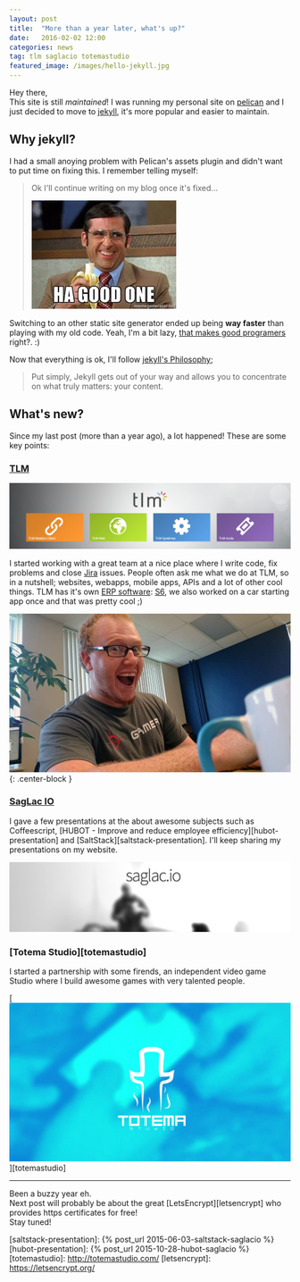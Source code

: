 ```yaml
---
layout: post
title:  "More than a year later, what's up?"
date:   2016-02-02 12:00
categories: news
tag: tlm saglacio totemastudio 
featured_image: /images/hello-jekyll.jpg
---
```


Hey there,  
This site is still *maintained*! I was running my personal site on [pelican][pelican] and I just decided to move to [jekyll][Jekyll], it's more popular and easier to maintain.

<!-- more -->

## Why jekyll?

I had a small anoying problem with Pelican's assets plugin and didn't want to put time on fixing this. I remember telling myself:

> Ok I'll continue writing on my blog once it's fixed...
>
> ![Ahah good one](/images/memes/ahah-good-one.jpg)

Switching to an other static site generator ended up being **way faster** than playing with my old code. Yeah, I'm a bit lazy, [that makes good programers][bill-gates-quote] right?. :)

Now that everything is ok, I'll follow [jekyll's Philosophy][staticgen-jekyll];

> Put simply, Jekyll gets out of your way and allows you to concentrate on what truly matters: your content.

## What's new?

Since my last post (more than a year ago), a lot happened! These are some key points:

### [TLM][tlm]

![Solutions TLM](/images/tlm/solutions-tlm-saguenay.png)

I started working with a great team at a nice place where I write code, fix problems and close [Jira][jira] issues. People often ask me what we do at TLM, so in a nutshell; websites, webapps, mobile apps, APIs and a lot of other cool things. TLM has it's own [ERP software][erp-definition]: [S6][s6], we also worked on a car starting app once and that was pretty cool ;)

![GabLeRoux at TLM](/images/tlm/happygableroux-at-tlm.jpg){: .center-block }

### [SagLac IO][saglacio]

I gave a few presentations at the  about awesome subjects such as Coffeescript, [HUBOT - Improve and reduce employee efficiency][hubot-presentation] and [SaltStack][saltstack-presentation]. I'll keep sharing my presentations on my website.

[![SagLacIO](/images/saglacio/saglacio.jpg)][saglacio]

### [Totema Studio][totemastudio]

I started a partnership with some firends, an independent video game Studio where I build awesome games with very talented people.

[![Totema Studio](/images/totemastudio-cover.jpg)][totemastudio]

<hr>

Been a buzzy year eh.  
Next post will probably be about the great [LetsEncrypt][letsencrypt] who provides https certificates for free!  
Stay tuned!

[s6]: http://www.tlmdesign.ca/fr/unites-affaires/systemes/solutions-s6
[erp-definition]: https://en.wikipedia.org/wiki/Enterprise_resource_planning
[jira]: https://www.atlassian.com/software/jira
[tlm]: http://solutionstlm.com/
[pelican]: http://blog.getpelican.com/
[jekyll]: http://jekyllrb.com
[bill-gates-quote]: http://www.goodreads.com/quotes/568877-i-choose-a-lazy-person-to-do-a-hard-job
[staticgen-jekyll]: https://www.staticgen.com/jekyll
[saglacio]: http://saglac.io/
[saglacio-facebook-event]: https://www.facebook.com/events/1470133096623433/
[saltstack-presentation]: {% post_url 2015-06-03-saltstack-saglacio %}
[hubot-presentation]: {% post_url 2015-10-28-hubot-saglacio %}
[totemastudio]: http://totemastudio.com/
[letsencrypt]: https://letsencrypt.org/